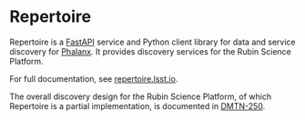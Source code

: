 # Repertoire

Repertoire is a [FastAPI](https://fastapi.tiangolo.com/) service and Python client library for data and service discovery for [Phalanx](https://phalanx.lsst.io/).
It provides discovery services for the Rubin Science Platform.

For full documentation, see [repertoire.lsst.io](https://repertoire.lsst.io/).

The overall discovery design for the Rubin Science Platform, of which Repertoire is a partial implementation, is documented in [DMTN-250](https://dmtn-250.lsst.io/).
